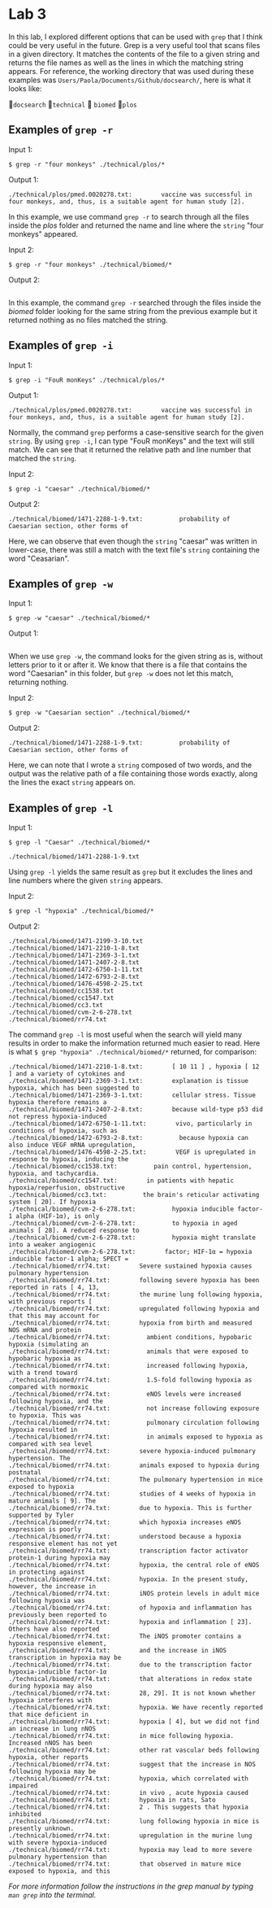 # Lab 3
In this lab, I explored different options that can be used with `grep` that I think could be very useful in the future. Grep is a very useful tool that scans files in a given directory. It matches the contents of the file to a given string and returns the file names as well as the lines in which the matching string appears. 
For reference, the working directory that was used during these examples was `Users/Paola/Documents/Github/docsearch/`, here is what it looks like:


📂`docsearch`
   📂`technical`
      📁 `biomed`
       📁`plos`



## Examples of `grep -r`

Input 1:
```
$ grep -r "four monkeys" ./technical/plos/*

```

Output 1:
```
./technical/plos/pmed.0020278.txt:        vaccine was successful in four monkeys, and, thus, is a suitable agent for human study [2].
```
In this example, we use command `grep -r` to search through all the files inside the _plos_ folder and returned the name and line where the `string` "four monkeys" appeared. 


Input 2:
```
$ grep -r "four monkeys" ./technical/biomed/*
```

Output 2:
```

```


In this example, the command `grep -r` searched through the files inside the _biomed_ folder looking for the same string from the previous example but it returned nothing as no files matched the string.


## Examples of `grep -i`

Input 1:
```
$ grep -i "FouR monKeys" ./technical/plos/*

```

Output 1:
```
./technical/plos/pmed.0020278.txt:        vaccine was successful in four monkeys, and, thus, is a suitable agent for human study [2].
```

Normally, the command `grep` performs a case-sensitive search for the given `string`. By using `grep -i`, I can type "FouR monKeys" and the text will still match. We can see that it returned the relative path and line number that matched the `string`.

Input 2:
```
$ grep -i "caesar" ./technical/biomed/*
```

Output 2:

```
./technical/biomed/1471-2288-1-9.txt:          probability of Caesarian section, other forms of
```
Here, we can observe that even though the `string` "caesar" was written in lower-case, there was still a match with the text file's `string` containing the word "Ceasarian".


## Examples of `grep -w`

Input 1:
```
$ grep -w "caesar" ./technical/biomed/*
```

Output 1:
```

```

When we use `grep -w`, the command looks for the given string as is, without letters prior to it or after it. We know that there is a file that contains the word "Caesarian" in this folder, but `grep -w` does not let this match, returning nothing.



Input 2:
```
$ grep -w "Caesarian section" ./technical/biomed/*
```

Output 2:
```
./technical/biomed/1471-2288-1-9.txt:          probability of Caesarian section, other forms of
```

Here, we can note that I wrote a `string` composed of two words, and the output was the relative path of a file containing those words exactly, along the lines the exact `string` appears on.


## Examples of `grep -l`

Input 1:
```
$ grep -l "Caesar" ./technical/biomed/*
```


```
./technical/biomed/1471-2288-1-9.txt
```

Using `grep -l` yields the same result as `grep` but it excludes the lines and line numbers where the given `string` appears.

Input 2:
```
$ grep -l "hypoxia" ./technical/biomed/*
```

Output 2:
```
./technical/biomed/1471-2199-3-10.txt
./technical/biomed/1471-2210-1-8.txt
./technical/biomed/1471-2369-3-1.txt
./technical/biomed/1471-2407-2-8.txt
./technical/biomed/1472-6750-1-11.txt
./technical/biomed/1472-6793-2-8.txt
./technical/biomed/1476-4598-2-25.txt
./technical/biomed/cc1538.txt
./technical/biomed/cc1547.txt
./technical/biomed/cc3.txt
./technical/biomed/cvm-2-6-278.txt
./technical/biomed/rr74.txt
```

The command `grep -l` is most useful when the search will yield many results in order to make the information returned much easier to read. 
Here is what ``` $ grep "hypoxia" ./technical/biomed/* ``` returned, for comparison:
```./technical/biomed/1471-2199-3-10.txt:        Furthermore, USF2 inhibits binding of hypoxia-inducible
./technical/biomed/1471-2210-1-8.txt:        [ 10 11 ] , hypoxia [ 12 ] and a variety of cytokines and
./technical/biomed/1471-2369-3-1.txt:        explanation is tissue hypoxia, which has been suggested to
./technical/biomed/1471-2369-3-1.txt:        cellular stress. Tissue hypoxia therefore remains a
./technical/biomed/1471-2407-2-8.txt:        because wild-type p53 did not repress hypoxia-induced
./technical/biomed/1472-6750-1-11.txt:        vivo, particularly in conditions of hypoxia, such as
./technical/biomed/1472-6793-2-8.txt:          because hypoxia can also induce VEGF mRNA upregulation,
./technical/biomed/1476-4598-2-25.txt:        VEGF is upregulated in response to hypoxia, inducing the
./technical/biomed/cc1538.txt:          pain control, hypertension, hypoxia, and tachycardia.
./technical/biomed/cc1547.txt:        in patients with hepatic hypoxia/reperfusion, obstructive
./technical/biomed/cc3.txt:          the brain's reticular activating system [ 20]. If hypoxia
./technical/biomed/cvm-2-6-278.txt:          hypoxia inducible factor-1 alpha (HIF-1α), is only
./technical/biomed/cvm-2-6-278.txt:          to hypoxia in aged animals [ 28]. A reduced response to
./technical/biomed/cvm-2-6-278.txt:          hypoxia might translate into a weaker angiogenic
./technical/biomed/cvm-2-6-278.txt:        factor; HIF-1α = hypoxia inducible factor-1 alpha; SPECT =
./technical/biomed/rr74.txt:        Severe sustained hypoxia causes pulmonary hypertension
./technical/biomed/rr74.txt:        following severe hypoxia has been reported in rats [ 4, 13,
./technical/biomed/rr74.txt:        the murine lung following hypoxia, with previous reports [
./technical/biomed/rr74.txt:        upregulated following hypoxia and that this may account for
./technical/biomed/rr74.txt:        hypoxia from birth and measured NOS mRNA and protein
./technical/biomed/rr74.txt:          ambient conditions, hypobaric hypoxia (simulating an
./technical/biomed/rr74.txt:          animals that were exposed to hypobaric hypoxia as
./technical/biomed/rr74.txt:          increased following hypoxia, with a trend toward
./technical/biomed/rr74.txt:          1.5-fold following hypoxia as compared with normoxic
./technical/biomed/rr74.txt:          eNOS levels were increased following hypoxia, and the
./technical/biomed/rr74.txt:          not increase following exposure to hypoxia. This was
./technical/biomed/rr74.txt:          pulmonary circulation following hypoxia resulted in
./technical/biomed/rr74.txt:          in animals exposed to hypoxia as compared with sea level
./technical/biomed/rr74.txt:        severe hypoxia-induced pulmonary hypertension. The
./technical/biomed/rr74.txt:        animals exposed to hypoxia during postnatal
./technical/biomed/rr74.txt:        The pulmonary hypertension in mice exposed to hypoxia
./technical/biomed/rr74.txt:        studies of 4 weeks of hypoxia in mature animals [ 9]. The
./technical/biomed/rr74.txt:        due to hypoxia. This is further supported by Tyler 
./technical/biomed/rr74.txt:        which hypoxia increases eNOS expression is poorly
./technical/biomed/rr74.txt:        understood because a hypoxia responsive element has not yet
./technical/biomed/rr74.txt:        transcription factor activator protein-1 during hypoxia may
./technical/biomed/rr74.txt:        hypoxia, the central role of eNOS in protecting against
./technical/biomed/rr74.txt:        hypoxia. In the present study, however, the increase in
./technical/biomed/rr74.txt:        iNOS protein levels in adult mice following hypoxia was
./technical/biomed/rr74.txt:        of hypoxia and inflammation has previously been reported to
./technical/biomed/rr74.txt:        hypoxia and inflammation [ 23]. Others have also reported
./technical/biomed/rr74.txt:        The iNOS promoter contains a hypoxia responsive element,
./technical/biomed/rr74.txt:        and the increase in iNOS transcription in hypoxia may be
./technical/biomed/rr74.txt:        due to the transcription factor hypoxia-inducible factor-1α
./technical/biomed/rr74.txt:        that alterations in redox state during hypoxia may also
./technical/biomed/rr74.txt:        28, 29]. It is not known whether hypoxia interferes with
./technical/biomed/rr74.txt:        hypoxia. We have recently reported that mice deficient in
./technical/biomed/rr74.txt:        hypoxia [ 4], but we did not find an increase in lung nNOS
./technical/biomed/rr74.txt:        in mice following hypoxia. Increased nNOS has been
./technical/biomed/rr74.txt:        other rat vascular beds following hypoxia, other reports
./technical/biomed/rr74.txt:        suggest that the increase in NOS following hypoxia may be
./technical/biomed/rr74.txt:        hypoxia, which correlated with impaired
./technical/biomed/rr74.txt:        in vivo , acute hypoxia caused
./technical/biomed/rr74.txt:        hypoxia in rats, Sato 
./technical/biomed/rr74.txt:        2 . This suggests that hypoxia inhibited
./technical/biomed/rr74.txt:        lung following hypoxia in mice is presently unknown.
./technical/biomed/rr74.txt:        upregulation in the murine lung with severe hypoxia-induced
./technical/biomed/rr74.txt:        hypoxia may lead to more severe pulmonary hypertension than
./technical/biomed/rr74.txt:        that observed in mature mice exposed to hypoxia, and this
```


_For more information follow the instructions in the grep manual by typing `man grep` into the terminal._
